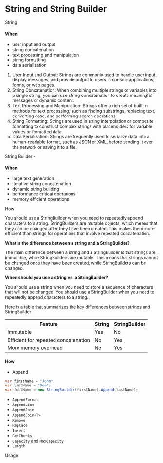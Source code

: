# String and String Builder





String&#x20;





#### When

* user input and output
* string concatenation
* text processing and manipulation
* string formatting
* data serialization



1. User Input and Output: Strings are commonly used to handle user input, display messages, and provide output to users in console applications, forms, or web pages.
2. String Concatenation: When combining multiple strings or variables into a single string, you can use string concatenation to create meaningful messages or dynamic content.
3. Text Processing and Manipulation: Strings offer a rich set of built-in methods for text processing, such as finding substrings, replacing text, converting case, and performing search operations.
4. String Formatting: Strings are used in string interpolation or composite formatting to construct complex strings with placeholders for variable values or formatted data.
5. Data Serialization: Strings are frequently used to serialize data into a human-readable format, such as JSON or XML, before sending it over the network or saving it to a file.









String Builder -&#x20;





#### When

* large text generation
* iterative string concatenation
* dynamic string building
* performance critical operations
* memory efficient operations



How





You should use a StringBuilder when you need to repeatedly append characters to a string. StringBuilders are mutable objects, which means that they can be changed after they have been created. This makes them more efficient than strings for operations that involve repeated concatenation.



**What is the difference between a string and a StringBuilder?**

The main difference between a string and a StringBuilder is that strings are immutable, while StringBuilders are mutable. This means that strings cannot be changed once they have been created, while StringBuilders can be changed.



**When should you use a string vs. a StringBuilder?**

You should use a string when you need to store a sequence of characters that will not be changed. You should use a StringBuilder when you need to repeatedly append characters to a string.

Here is a table that summarizes the key differences between strings and StringBuilder



| Feature                              | String | StringBuilder |
| ------------------------------------ | ------ | ------------- |
| Immutable                            | Yes    | No            |
| Efficient for repeated concatenation | No     | Yes           |
| More memory overhead                 | No     | Yes           |

#### How

* Append

```csharp
var firstName = "John";
var lastName = "Doe";
var fullName = new StringBuilder(firstName).Append(lastName);
```

* `AppendFormat`
* `AppendLine`
* `AppendJoin`
* `AppendJoin<T>`
* `Remove`
* `Replace`
* `Insert`
* `GetChunks`
* `Capacity` and `MaxCapacity`
* `Length`





Usage





